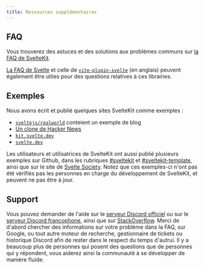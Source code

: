 ```yaml
---
title: Ressources supplémentaires
---
```


## FAQ

Vous trouverez des astuces et des solutions aux problèmes communs sur [la FAQ de SvelteKit](../faq).

[La FAQ de Svelte](PUBLIC_SVELTE_SITE_URL/faq) et celle de [`vite-plugin-svelte`](https://github.com/sveltejs/vite-plugin-svelte/blob/main/docs/faq.md) (en anglais) peuvent également être utiles pour des questions relatives à ces librairies.

## Exemples

Nous avons écrit et publié quelques sites SvelteKit comme exemples :

- [`sveltejs/realworld`](https://github.com/sveltejs/realworld) conteient un exemple de blog
- [Un clone de Hacker News](https://github.com/sveltejs/sites/tree/master/sites/hn.svelte.dev)
- [`kit.svelte.dev`](https://github.com/sveltejs/kit/tree/main/sites/kit.svelte.dev)
- [`svelte.dev`](https://github.com/sveltejs/svelte/tree/main/sites/svelte.dev)

Les utilisateurs et utilisatrices de SvelteKit ont aussi publié plusieurs exemples sur Github, dans les rubriques [#sveltekit](https://github.com/topics/sveltekit) et [#sveltekit-template](https://github.com/topics/sveltekit-template), ainsi que sur le site de [Svelte Society](https://sveltesociety.dev/templates?category=sveltekit). Notez que ces exemples-ci n'ont pas été vérifiés pas les personnes en charge du développement de SvelteKit, et peuvent ne pas être à jour.

## Support

Vous pouvez demander de l'aide sur le [serveur Discord officiel](https://svelte.dev/chat) ou sur le [serveur Discord francophone](PUBLIC_SVELTE_SITE_URL/chat), ainsi que sur [StackOverflow](https://stackoverflow.com/questions/tagged/sveltekit). Merci de d'abord chercher des informations sur votre problème dans la FAQ, sur Google, ou tout autre moteur de recherche, gestionnaire de tickets ou historique Discord afin de rester dans le respect du temps d'autrui. Il y a beaucoup plus de personnes qui posent des questions que de personnes qui y répondent, vous aiderez ainsi la communauté à se développer de manière fluide.
